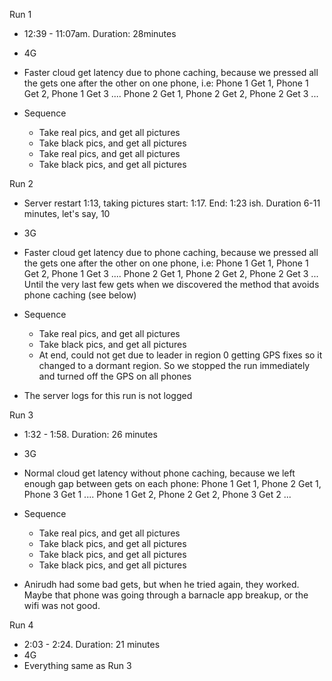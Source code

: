 Run 1

* 12:39 - 11:07am. Duration: 28minutes
* 4G
* Faster cloud get latency due to phone caching, because we pressed all the gets one after the other on one phone, i.e: 
    Phone 1 Get 1, Phone 1 Get 2, Phone 1 Get 3 .... Phone 2 Get 1, Phone 2 Get 2, Phone 2 Get 3 ...
* Sequence

    * Take real pics, and get all pictures
    * Take black pics, and get all pictures
    * Take real pics, and get all pictures
    * Take black pics, and get all pictures

Run 2

* Server restart 1:13, taking pictures start: 1:17. End: 1:23 ish. Duration 6-11 minutes, let's say, 10
* 3G
* Faster cloud get latency due to phone caching, because we pressed all the gets one after the other on one phone, i.e: 
    Phone 1 Get 1, Phone 1 Get 2, Phone 1 Get 3 .... Phone 2 Get 1, Phone 2 Get 2, Phone 2 Get 3 ...
    Until the very last few gets when we discovered the method that avoids phone caching (see below)
* Sequence

    * Take real pics, and get all pictures
    * Take black pics, and get all pictures
    * At end, could not get due to leader in region 0 getting GPS fixes so it changed to a dormant region. So we stopped the run immediately and turned off the GPS on all phones

* The server logs for this run is not logged

Run 3

* 1:32 - 1:58. Duration: 26 minutes
* 3G
* Normal cloud get latency without phone caching, because we left enough gap between gets on each phone:
    Phone 1 Get 1, Phone 2 Get 1, Phone 3 Get 1 .... Phone 1 Get 2, Phone 2 Get 2, Phone 3 Get 2 ...
* Sequence

    * Take real pics, and get all pictures
    * Take black pics, and get all pictures
    * Take black pics, and get all pictures
    * Take black pics, and get all pictures

* Anirudh had some bad gets, but when he tried again, they worked. Maybe that phone was going through a barnacle app breakup, or the wifi was not good.

Run 4
    
* 2:03 - 2:24. Duration: 21 minutes
* 4G
* Everything same as Run 3
